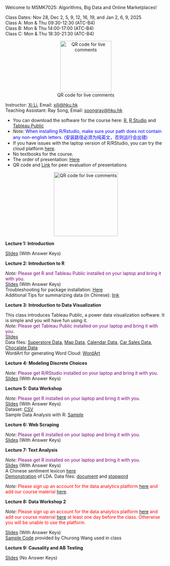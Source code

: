 Welcome to MSMK7025: Algorithms, Big Data and Online Marketplaces!          

Class Dates: Nov 28, Dec 2, 5, 9, 12, 16, 19, and Jan 2, 6, 9, 2025         
Class A: Mon & Thu 09:30-12:30 (ATC-B4)          
Class B: Mon & Thu 14:00-17:00 (ATC-B4)             
Class C: Mon & Thu 18:30-21:30 (ATC-B4)            

<div  align="center">    
<img src="https://ximarketing.github.io/class/ABOM/qrcode.png" width = "160" height = "160" alt="QR code for live comments" align=center />           
</div>        
<div  align="center">  
QR code for live comments   
</div>       

Instructor: [Xi Li](https://www.fbe.hku.hk/people/xi-li/),  Email: xili@hku.hk    
Teaching Assistant: Ray Song, Email: soongray@hku.hk      

- You can download the software for the course here: [R](https://cloud.r-project.org/), [R Studio](https://www.rstudio.com/products/rstudio/download/#download) and [Tableau Public](https://www.tableau.com/en-gb/products/public/download)    
- *Note:* <span style="color:blue">When installing R/Rstudio, make sure your path does not contain any non-english letters. (安装路径必须为纯英文，否则运行会出错) </span>
- If you have issues with the laptop version of R/RStudio, you can try the cloud platform [here](https://login.rstudio.cloud/).        
- No textbooks for the course.
- The order of presentation: [Here](https://ximarketing.github.io/class/ABOM/a91c1dfe80539381caf15228e9b6d163f3268a7c/order24.pdf)    
- QR code and [Link](https://hku.au1.qualtrics.com/jfe/form/SV_bBq8s4yOQ3nnmfA) for peer evaluation of presentations      
<div  align="center">    
<img src="https://ximarketing.github.io/class/QR12.JPG" width = "200" height = "200" alt="QR code for live comments" align=center />           
</div>        
<div  align="center">      
</div>         

**Lecture 1: Introduction**    

[Slides](https://ximarketing.github.io/class/ABOM/a91c1dfe80539381caf15228e9b6d163f3268a7c/1-intro.pdf) (With Answer Keys)        

**Lecture 2: Introduction to R**    

*Note:* <span style="color:purple">Please get R and Tableau Public installed on your laptop and bring it with you. </span>       
[Slides](https://ximarketing.github.io/class/ABOM/a91c1dfe80539381caf15228e9b6d163f3268a7c/2-r.pdf) (With Answer Keys)        
Troubleshooting for package installation: [Here](https://ximarketing.github.io/class/package.html)       
Additional Tips for summarizing data (in Chinese): [link](https://baijiahao.baidu.com/s?id=1734880473581252690&wfr=spider&for=pc)       

**Lecture 3: Introduction to Data Visualization**   

This class introduces Tableau Public, a power data visualization software. It is simple and you will have fun using it.    
*Note:* <span style="color:purple">Please get Tableau Public installed on your laptop and bring it with you. </span>       
[Slides](https://ximarketing.github.io/class/ABOM/a91c1dfe80539381caf15228e9b6d163f3268a7c/3-vis.pdf)    
Data files: [Superstore Data](https://ximarketing.github.io/class/Superstore_Data.xls), [Map Data](https://ximarketing.github.io/data/tableau_map.xlsx), [Calendar Data](https://ximarketing.github.io/data/tableau_calendar.xlsx), [Car Sales Data](https://ximarketing.github.io/data/carsales.xlsx), [Chocalate Data](https://ximarketing.github.io/data/tableau_chocolate.xlsx)          
WordArt for generating Word Cloud: [WordArt](https://wordart.com/)    

**Lecture 4: Modeling Discrete Choices**    

*Note:* <span style="color:purple">Please get R/RStudio installed on your laptop and bring it with you. </span>       
[Slides](https://ximarketing.github.io/class/ABOM/a91c1dfe80539381caf15228e9b6d163f3268a7c/4-dc.pdf) (With Answer Keys)        

**Lecture 5: Data Workshop**     

*Note:* <span style="color:purple">Please get R installed on your laptop and bring it with you. </span>      
[Slides](https://ximarketing.github.io/class/ABOM/a91c1dfe80539381caf15228e9b6d163f3268a7c/5.pdf) (With Answer Keys)                    
Dataset: [CSV](https://ximarketing.github.io/class/Kickstarter-Project.csv)    
Sample Data Analysis with R: [Sample](https://ximarketing.github.io/class/Kickstarter-Project.html)     

**Lecture 6: Web Scraping**     

*Note:* <span style="color:purple">Please get R installed on your laptop and bring it with you. </span>      
[Slides](https://ximarketing.github.io/class/ABOM/a91c1dfe80539381caf15228e9b6d163f3268a7c/6.pdf) (With Answer Keys)                    

**Lecture 7: Text Analysis**     

*Note:* <span style="color:purple">Please get R installed on your laptop and bring it with you. </span>      
[Slides](https://ximarketing.github.io/class/ABOM/a91c1dfe80539381caf15228e9b6d163f3268a7c/7.pdf) (With Answer Keys)         
A Chinese sentiment lexicon [here](https://ximarketing.github.io/class/ABOM/chinese.xlsx)    
[Demonstration](https://mimno.infosci.cornell.edu/jsLDA/jslda.html) of LDA. Data files: [document](https://ximarketing.github.io/class/ABOM/LDA.txt) and [stopword](https://ximarketing.github.io/class/ABOM/stop.txt)      

*Note:* <span style="color:red">Please sign up an account for the data analytics platform [here](https://acrc.internad.hk) and add our course material [here](https://acrc.internad.hk/enrol/1000025503). </span>      

**Lecture 8: Data Workshop 2**     

*Note:* <span style="color:red">Please sign up an account for the data analytics platform [here](https://acrc.internad.hk) and add our course material [here](https://acrc.internad.hk/enrol/1000025503) at least one day before the class. Otherwise you will be unable to use the platform. </span>      

[Slides](https://ximarketing.github.io/class/ABOM/a91c1dfe80539381caf15228e9b6d163f3268a7c/8.pdf) (With Answer Keys)               
[Sample Code](https://ximarketing.github.io/class/ABOM/sample_DAP.txt) provided by Churong Wang used in class   

**Lecture 9: Causality and AB Testing**       

[Slides](https://ximarketing.github.io/class/ABOM/a91c1dfe80539381caf15228e9b6d163f3268a7c/9-pre.pdf) (No Answer Keys)        
